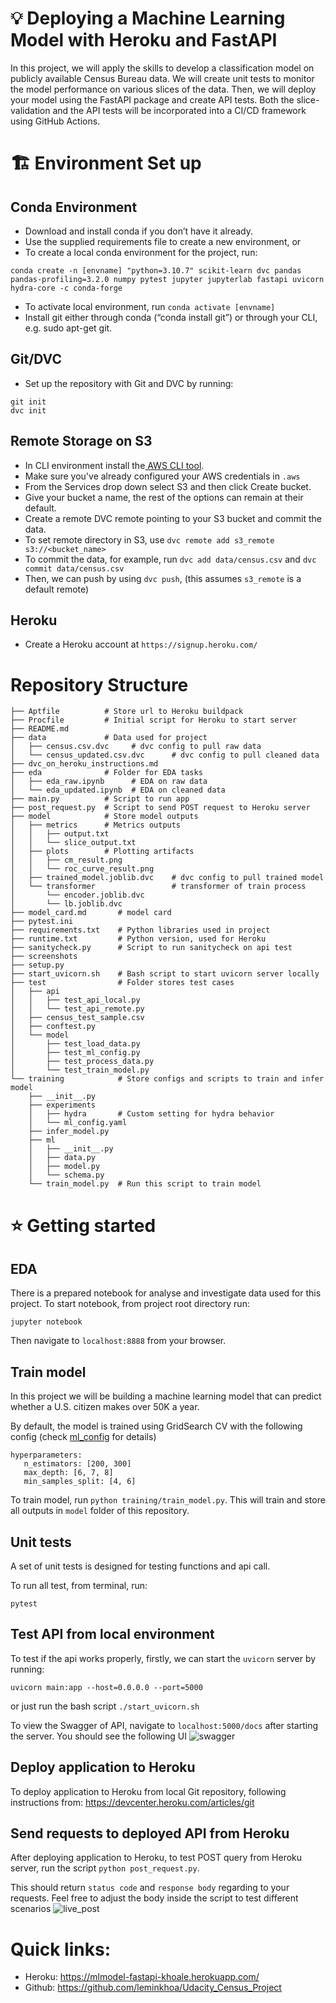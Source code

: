 # 💡 Deploying a Machine Learning Model with Heroku and FastAPI
In this project, we will apply the skills to develop a classification model on publicly available Census Bureau data. We will create unit tests to monitor the model performance on various slices of the data. Then, we will deploy your model using the FastAPI package and create API tests. Both the slice-validation and the API tests will be incorporated into a CI/CD framework using GitHub Actions.


# 🏗️ Environment Set up
## Conda Environment
   - Download and install conda if you don’t have it already.
   - Use the supplied requirements file to create a new environment, or
   - To create a local conda environment for the project, run:
   ```
   conda create -n [envname] "python=3.10.7" scikit-learn dvc pandas pandas-profiling=3.2.0 numpy pytest jupyter jupyterlab fastapi uvicorn hydra-core -c conda-forge
   ```
   - To activate local environment, run `conda activate [envname]`
   - Install git either through conda (“conda install git”) or through your CLI, e.g. sudo apt-get git.

## Git/DVC
   - Set up the repository with Git and DVC by running:
   ```
   git init
   dvc init
   ```

## Remote Storage on S3
   - In CLI environment install the<a href="https://docs.aws.amazon.com/cli/latest/userguide/cli-chap-install.html" target="_blank"> AWS CLI tool</a>. 
   - Make sure you've already configured your AWS credentials in `.aws`
   - From the Services drop down select S3 and then click Create bucket.
   - Give your bucket a name, the rest of the options can remain at their default.
   - Create a remote DVC remote pointing to your S3 bucket and commit the data. 
   - To set remote directory in S3, use `dvc remote add s3_remote s3://<bucket_name>`
   - To commit the data, for example, run `dvc add data/census.csv` and `dvc commit data/census.csv`
   - Then, we can push by using `dvc push`, (this assumes `s3_remote` is a default remote)

## Heroku 
   - Create a Heroku account at `https://signup.heroku.com/`

# Repository Structure
```
├── Aptfile          # Store url to Heroku buildpack
├── Procfile         # Initial script for Heroku to start server
├── README.md                       
├── data             # Data used for project
│   ├── census.csv.dvc     # dvc config to pull raw data
│   └── census_updated.csv.dvc      # dvc config to pull cleaned data
├── dvc_on_heroku_instructions.md
├── eda              # Folder for EDA tasks
│   ├── eda_raw.ipynb      # EDA on raw data
│   └── eda_updated.ipynb  # EDA on cleaned data
├── main.py          # Script to run app
├── post_request.py  # Script to send POST request to Heroku server
├── model            # Store model outputs
│   ├── metrics      # Metrics outputs
│   │   ├── output.txt
│   │   └── slice_output.txt
│   ├── plots        # Plotting artifacts
│   │   ├── cm_result.png
│   │   └── roc_curve_result.png
│   ├── trained_model.joblib.dvc    # dvc config to pull trained model
│   └── transformer                 # transformer of train process
│       └── encoder.joblib.dvc
│       └── lb.joblib.dvc
├── model_card.md       # model card
├── pytest.ini
├── requirements.txt    # Python libraries used in project
├── runtime.txt         # Python version, used for Heroku
├── sanitycheck.py      # Script to run sanitycheck on api test
├── screenshots         
├── setup.py
├── start_uvicorn.sh    # Bash script to start uvicorn server locally
├── test                # Folder stores test cases
│   ├── api
│   │   ├── test_api_local.py
│   │   └── test_api_remote.py
│   ├── census_test_sample.csv
│   ├── conftest.py
│   └── model
│       ├── test_load_data.py
│       ├── test_ml_config.py
│       ├── test_process_data.py
│       └── test_train_model.py
└── training            # Store configs and scripts to train and infer model
    ├── __init__.py
    ├── experiments
    │   ├── hydra       # Custom setting for hydra behavior
    │   └── ml_config.yaml
    ├── infer_model.py
    ├── ml
    │   ├── __init__.py
    │   ├── data.py
    │   ├── model.py
    │   └── schema.py
    └── train_model.py  # Run this script to train model
```
# ⭐ Getting started
## EDA
There is a prepared notebook for analyse and investigate data used for this project. To start notebook, from project root directory run: 
```
jupyter notebook
```
Then navigate to `localhost:8888` from your browser.

## Train model
In this project we will be building a machine learning model that can predict whether a U.S. citizen makes over 50K a year. 

By default, the model is trained using GridSearch CV with the following config (check [ml_config](training/experiments/ml_config.yaml) for details)
```
hyperparameters:
   n_estimators: [200, 300]
   max_depth: [6, 7, 8]
   min_samples_split: [4, 6]
```
To train model, run `python training/train_model.py`.
This will train and store all outputs in `model` folder of this repository.

## Unit tests
A set of unit tests is designed for testing functions and api call.

To run all test, from terminal, run:
```
pytest
```

## Test API from local environment
To test if the api works properly, firstly, we can start the `uvicorn` server by running:
```
uvicorn main:app --host=0.0.0.0 --port=5000
```
or just run the bash script `./start_uvicorn.sh`

To view the Swagger of API, navigate to `localhost:5000/docs` after starting the server. You should see the following UI
![swagger](screenshots/swagger.png)

## Deploy application to Heroku
To deploy application to Heroku from local Git repository, following instructions from: https://devcenter.heroku.com/articles/git


## Send requests to deployed API from Heroku
After deploying application to Heroku, to test POST query from Heroku server, run the script `python post_request.py`. 

This should return `status code` and `response body` regarding to your requests. Feel free to adjust the body inside the script to test different scenarios
![live_post](screenshots/live_post.png)

# Quick links:
- Heroku: https://mlmodel-fastapi-khoale.herokuapp.com/
- Github: https://github.com/leminkhoa/Udacity_Census_Project
